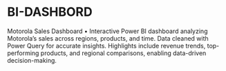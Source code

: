 # BI-DASHBORD
Motorola Sales Dashboard • Interactive Power BI dashboard analyzing Motorola’s sales across regions, products, and time. Data cleaned with Power Query for accurate insights. Highlights include revenue trends, top-performing products, and regional comparisons, enabling data-driven decision-making.
